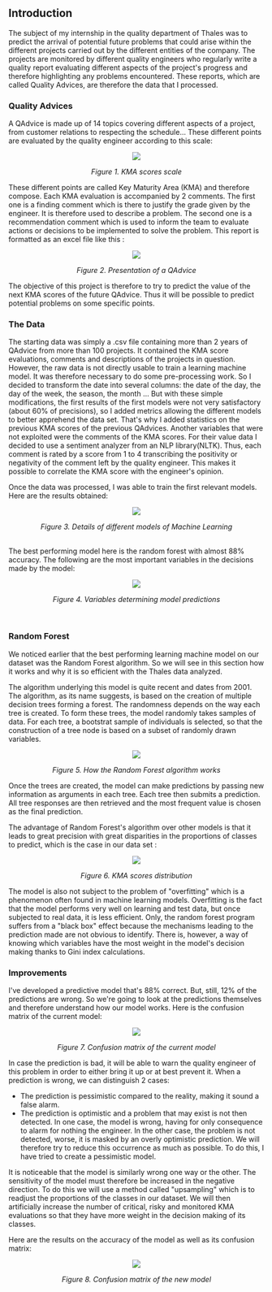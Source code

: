 ## Introduction
The subject of my internship in the quality department of Thales was to predict the arrival of potential future problems that could arise within the different projects carried out by the different entities of the company. The projects are monitored by different quality engineers who regularly write a quality report evaluating different aspects of the project's progress and therefore highlighting any problems encountered. These reports, which are called Quality Advices, are therefore the data that I processed.

### Quality Advices

A QAdvice is made up of 14 topics covering different aspects of a project, from customer relations to respecting the schedule... These different points are evaluated by the quality engineer according to this scale:
<br/>

<p align="center">
  <img src="image/bareme.png"/>
</p>
<p align="center">
  <i>Figure 1. KMA scores scale</i>
</p>

These different points are called Key Maturity Area (KMA) and therefore compose. Each KMA evaluation is accompanied by 2 comments. The first one is a finding comment which is there to justify the grade given by the engineer. It is therefore used to describe a problem. The second one is a recommendation comment which is used to inform the team to evaluate actions or decisions to be implemented to solve the problem. This report is formatted as an excel file like this :
<br/>

<p align="center">
  <img src="image/QAdvice_exemple.png"/>
</p>
<p align="center">
  <i>Figure 2. Presentation of a QAdvice</i>
</p>

 The objective of this project is therefore to try to predict the value of the next KMA scores of the future QAdvice. Thus it will be possible to predict potential problems on some specific points.
 
### The Data

The starting data was simply a .csv file containing more than 2 years of QAdvice from more than 100 projects. It contained the KMA score evaluations, comments and descriptions of the projects in question.
However, the raw data is not directly usable to train a learning machine model. It was therefore necessary to do some pre-processing work. So I decided to transform the date into several columns: the date of the day, the day of the week, the season, the month ...
But with these simple modifications, the first results of the first models were not very satisfactory (about 60% of precisions), so I added metrics allowing the different models to better apprehend the data set. That's why I added statistics on the previous KMA scores of the previous QAdvices.
Another variables that were not exploited were the comments of the KMA scores. For their value data I decided to use a sentiment analyzer from an NLP library(NLTK). Thus, each comment is rated by a score from 1 to 4 transcribing the positivity or negativity of the comment left by the quality engineer. This makes it possible to correlate the KMA score with the engineer's opinion.

Once the data was processed, I was able to train the first relevant models. Here are the results obtained:<br/>
<p align="center">
  <img src="image/resultsML.png"/>
</p>
<p align="center">
  <i>Figure 3. Details of different models of Machine Learning</i>
</p><br/>
The best performing model here is the random forest with almost 88% accuracy. The following are the most important variables in the decisions made by the model:
<p align="center">
  <img src="image/variables.png"/>
</p>
<p align="center">
  <i>Figure 4. Variables determining model predictions</i>
</p><br/>

### Random Forest
We noticed earlier that the best performing learning machine model on our dataset was the Random Forest algorithm. So we will see in this section how it works and why it is so efficient with the Thales data analyzed.

The algorithm underlying this model is quite recent and dates from 2001. The algorithm, as its name suggests, is based on the creation of multiple decision trees forming a forest. The randomness depends on the way each tree is created. To form these trees, the model randomly takes samples of data. For each tree, a bootstrat sample of individuals is selected, so that the construction of a tree node is based on a subset of randomly drawn variables.<br/>

<p align="center">
  <img src="image/rf.png"/>
</p>
<p align="center">
  <i>Figure 5. How the Random Forest algorithm works</i>
</p>
Once the trees are created, the model can make predictions by passing new information as arguments in each tree. Each tree then submits a prediction. All tree responses are then retrieved and the most frequent value is chosen as the final prediction.

The advantage of Random Forest's algorithm over other models is that it leads to great precision with great disparities in the proportions of classes to predict, which is the case in our data set :<br/>
<p align="center">
  <img src="image/KMA_dist.png"/>
</p>
<p align="center">
  <i>Figure 6. KMA scores distribution</i>
</p>

The model is also not subject to the problem of "overfitting" which is a phenomenon often found in machine learning models. Overfitting is the fact that the model performs very well on learning and test data, but once subjected to real data, it is less efficient. Only, the random forest program suffers from a "black box" effect because the mechanisms leading to the prediction made are not obvious to identify. There is, however, a way of knowing which variables have the most weight in the model's decision making thanks to Gini index calculations. <br/>

### Improvements

I've developed a predictive model that's 88% correct. But, still, 12% of the predictions are wrong. So we're going to look at the predictions themselves and therefore understand how our model works. Here is the confusion matrix of the current model:<br/>
<p align="center">
  <img src="image/confusion_matrix_1st.png"/>
</p>
<p align="center">
  <i>Figure 7. Confusion matrix of the current model</i>
</p>

In case the prediction is bad, it will be able to warn the quality engineer of this problem in order to either bring it up or at best prevent it. When a prediction is wrong, we can distinguish 2 cases:
- The prediction is pessimistic compared to the reality, making it sound a false alarm.
- The prediction is optimistic and a problem that may exist is not then detected.
In one case, the model is wrong, having for only consequence to alarm for nothing the engineer. In the other case, the problem is not detected, worse, it is masked by an overly optimistic prediction. We will therefore try to reduce this occurrence as much as possible. To do this, I have tried to create a pessimistic model.

It is noticeable that the model is similarly wrong one way or the other. The sensitivity of the model must therefore be increased in the negative direction. To do this we will use a method called "upsampling" which is to readjust the proportions of the classes in our dataset. We will then artificially increase the number of critical, risky and monitored KMA evaluations so that they have more weight in the decision making of its classes.

Here are the results on the accuracy of the model as well as its confusion matrix: <br/>
<p align="center">
  <img src="image/confusion_matrix_2nd.png"/>
</p>
<p align="center">
  <i>Figure 8. Confusion matrix of the new model</i>
</p>
